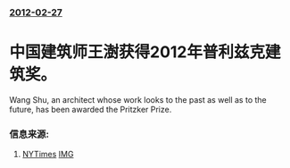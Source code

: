 ### [2012-02-27](/news/2012/02/27/index.md)

##### 
#  中国建筑师王澍获得2012年普利兹克建筑奖。

Wang Shu, an architect whose work looks to the past as well as to the future, has been awarded the Pritzker Prize.


### 信息来源:

1. [NYTimes](http://www.nytimes.com/2012/02/28/arts/design/pritzker-prize-awarded-to-wang-shu-chinese-architect.html) [IMG](https://static01.nyt.com/images/2012/02/28/arts/JP-DESIGN-1/JP-DESIGN-1-thumbStandard.jpg)
